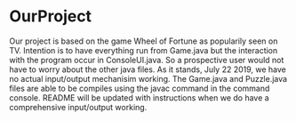 # OurProject
Our project is based on the game Wheel of Fortune as popularily seen on TV. 
Intention is to have everything run from Game.java but the interaction with the program occur in ConsoleUI.java. So a prospective user would not have to worry about the other java files. As it stands, July 22 2019, we have no actual input/output mechanisim working. The Game.java and Puzzle.java files are able to be compiles using the javac command in the command console. README will be updated with instructions when we do have a comprehensive input/output working. 
